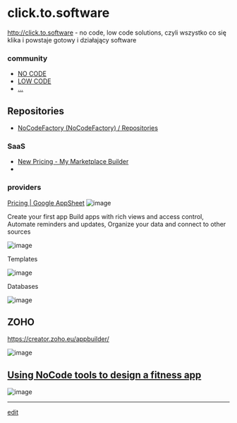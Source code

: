 # click.to.software

http://click.to.software - no code, low code solutions,  czyli wszystko co się klika i powstaje gotowy i działający software 


### community

+ [NO CODE]()
+ [LOW CODE]()
+ [...]()



## Repositories

+ [NoCodeFactory (NoCodeFactory) / Repositories](https://github.com/NoCodeFactory?tab=repositories)


### SaaS

+ [New Pricing - My Marketplace Builder](https://mymarketplacebuilder.com/new-pricing/)
+ 

### providers

[Pricing | Google AppSheet](https://about.appsheet.com/pricing/)
![image](https://user-images.githubusercontent.com/5669657/208435526-72e5ee15-9621-4ac2-b897-ff256af8bae0.png)

Create your first app
Build apps with rich views and access control, Automate reminders and updates, Organize your data and connect to other sources

![image](https://user-images.githubusercontent.com/5669657/208435608-4fd7d590-2b36-4b22-a714-6355251bd03c.png)

Templates

![image](https://user-images.githubusercontent.com/5669657/208435701-4db0212c-d167-4b3c-94a1-d9b1f1fe4dcb.png)

Databases

![image](https://user-images.githubusercontent.com/5669657/208435790-32273696-edff-4b12-b499-888f0960ec52.png)


## ZOHO

https://creator.zoho.eu/appbuilder/

![image](https://user-images.githubusercontent.com/5669657/208443662-6d9f6ea9-1bc8-4859-861c-72d75cfceeec.png)


## [Using NoCode tools to design a fitness app](https://www.ballketing.com/post/nocode-tools-fitness-app)

![image](https://user-images.githubusercontent.com/5669657/213708054-e84dbfd0-c95c-4212-ad2f-b31cb208e95f.png)


---

[edit](https://github.com/text-to-software/click.to.software/edit/main/README.md)
